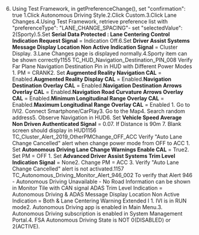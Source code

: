 6. Using Test Framework, in getPreferenceChange(), set "confirmation": true 1.Click Autonomous Driving Style.2.Click Custom.3.Click Lane Changes.4.Using Test Framework, retrieve preference list with "preferenceType": "LANE_CHANGE_SPACING"- set "selectedValue": 2(Sporty).5.Set **Serial Data Protected : Lane Centering Control Indication Request Signal** = Indication Off.6.Set **Driver Assist Systems Message Display Location Non Active Indication Signal** = Cluster Display. 3.Lane Changes page is displayed normally.4.Sporty item can be shown correctly1155 TC_HUD_Navigation_Destination_PIN_008 Verify Far Plane Navigation Destination Pin in HUD with Different Power Modes 1. PM = CRANK2. Set **Augmented Reality Navigation CAL** = Enabled.**Augmented Reality Display CAL** = Enabled.**Navigation Destination Overlay CAL** = Enabled.**Navigation Destination Arrows Overlay CAL** = Enabled.**Navigation Road Curvature Arrows Overlay CAL** = Enabled.**Minimum Longitudinal Range Overlay CAL** = Enabled.**Maximum Longitudinal Range Overlay CAL** = Enabled 1. Go to IVI2. Connect Smartphone/CarPlay3. Go to the Map4. Search random address5. Observe Navigation in HUD6. Set **Vehicle Speed Average Non Driven Authenticated Signal** = 0.07. If Distance is 90m 7. Blank screen should display in HUD1156 TC_Cluster_Alert_2019_OtherPMChange_OFF_ACC Verify "Auto Lane Change Cancelled" alert when change power mode from OFF to ACC 1. Set **Autonomous Driving Lane Change Warnings Enable CAL** = True2. Set PM = OFF 1. Set **Advanced Driver Assist Systems Trim Level Indication Signal** = None2. Change PM = ACC 3. Verify "Auto Lane Change Cancelled" alert is not activated.1157 TC_Autonomous_Driving_Monitor_Alert_946_002 To verify that Alert 946 - Autonomous Driving Unavailable - No Road Information can be shown in Monitor Tile with CAN signal ADAS Trim Level Indication = Autonomous Driving & ADAS Message Display Location Non Active Indication = Both & Lane Centering Warning Extended I 1. IVI is in RUN mode2. Autonomous Driving app is enabled in Main Menu.3. Autonomous Driving subscription is enabled in System Management Portal.4. FSA Autonomous Driving State is NOT 0(DISABLED) or 2(ACTIVE).